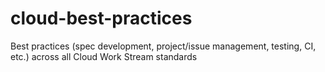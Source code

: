 # cloud-best-practices
Best practices (spec development, project/issue management, testing, CI, etc.) across all Cloud Work Stream standards
